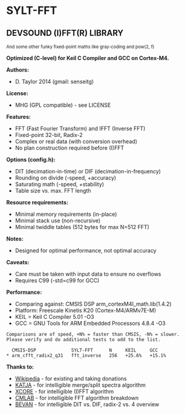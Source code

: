 SYLT-FFT
========
DEVSOUND (I)FFT(R) LIBRARY
-------------------------------------
<sup>And some other funky fixed-point maths like gray-coding and pow(2, f)</sup>

**Optimized (C-level) for Keil C Compiler and GCC on Cortex-M4.**

**Authors:**
* D. Taylor 2014 (gmail: senseitg)

**License:**
* MHG (GPL compatible) - see LICENSE

**Features:**
* FFT (Fast Fourier Transform) and IFFT (Inverse FFT)
* Fixed-point 32-bit, Radix-2
*	Complex or real data (with conversion overhead)
* No plan construction required before (I)FFT

**Options (config.h):**
* DIT (decimation-in-time) or DIF (decimation-in-frequency)
* Rounding on divide (-speed, +accuracy)
* Saturating math (-speed, +stability)
* Table size vs. max. FFT length

**Resource requirements:**
* Minimal memory requirements (in-place)
* Minimal stack use (non-recursive)
* Minimal twiddle tables (512 bytes for max N=512 FFT)

**Notes:**
* Designed for optimal performance, not optimal accuracy

**Caveats:**
* Care must be taken with input data to ensure no overflows
* Requires C99 (-std=c99 for GCC)

**Performance:**
* Comparing against: CMSIS DSP arm_cortexM4I_math.lib(1.4.2)
* Platform: Freescale Kinetis K20 (Cortex-M4/ARMv7E-M)
* KEIL = Keil C Compiler 5.01 -O3
* GCC  = GNU Tools for ARM Embedded Processors 4.8.4 -O3

```
Comparisons are of speed, +N% = faster than CMSIS, -N% = slower.
Please verify and do additional tests to add to the list.

  CMSIS-DSP             SYLT-FFT      N     KEIL     GCC
* arm_cfft_radix2_q31   fft_inverse   256   +25.6%   +15.1%
```

**Thanks to:**
* [Wikipedia](http://www.wikipedia.org/) - for existing and taking donations
* [KATJA](http://www.katjaas.nl/) - for intelligible merge/split spectra algorithm
* [XCORE](https://github.com/xcore/) - for intelligible (I)FFT algorithm
*	[CMLAB](http://www.cmlab.csie.ntu.edu.tw/cml/dsp/training/coding/transform/fft.html) - for intelligible FFT algorithm breakdown
* [BEVAN](http://web.ece.ucdavis.edu/~bbaas/281/slides/Handout.fft2.pdf) - for intelligible DIT vs. DIF, radix-2 vs. 4 overview
